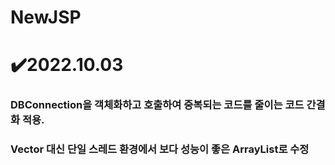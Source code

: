 # NewJSP

# ✔️2022.10.03 
### DBConnection을 객체화하고 호출하여 중복되는 코드를 줄이는 코드 간결화 적용.
### Vector 대신 단일 스레드 환경에서 보다 성능이 좋은 ArrayList로 수정 
